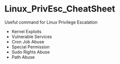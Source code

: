 # Linux_PrivEsc_CheatSheet
Useful command for Linux Privilege Escalation

- Kernel Exploits
- Vulnerable Services
- Cron Job Abuse
- Special Permission
- Sudo Rights Abuse
- Path Abuse
